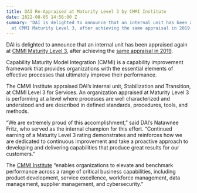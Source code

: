 ```yaml
---
title: DAI Re-Appraised at Maturity Level 3 by CMMI Institute
date: 2022-08-05 14:56:00 Z
summary: 'DAI is delighted to announce that an internal unit has been appraised again
  at CMMI Maturity Level 3, after achieving the same appraisal in 2019. '
---
```


DAI is delighted to announce that an internal unit has been appraised again at [CMMI Maturity Level 3](https://cmmiinstitute.com/learning/appraisals/levels), after achieving the [same appraisal in 2019](https://www.dai.com/news/dai-appraised-at-cmmi-maturity-level-3). 

Capability Maturity Model Integration (CMMI) is a capability improvement framework that provides organizations with the essential elements of effective processes that ultimately improve their performance. 

The CMMI Institute appraised DAI’s internal unit, Stabilization and Transition, at CMMI Level 3 for Services. An organization appraised at Maturity Level 3 is performing at a level where processes are well characterized and understood and are described in defined standards, procedures, tools, and methods.

“We are extremely proud of this accomplishment,” said DAI’s Natawnee Fritz, who served as the internal champion for this effort. “Continued earning of a Maturity Level 3 rating demonstrates and reinforces how we are dedicated to continuous improvement and take a proactive approach to developing and delivering capabilities that produce great results for our customers.” 

The [CMMI Institute](https://cmmiinstitute.com/) “enables organizations to elevate and benchmark performance across a range of critical business capabilities, including product development, service excellence, workforce management, data management, supplier management, and cybersecurity.”